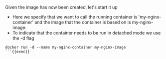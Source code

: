 Given the image has now been created, let's start it up

* Here we specify that we want to call the running container is 'my-nginx-container' and the image that the container is based on is my-nginx-image.
* To indicate that the container needs to be run in detached mode we use the -d flag


```plain
docker run -d --name my-nginx-container my-nginx-image
```{{exec}}


